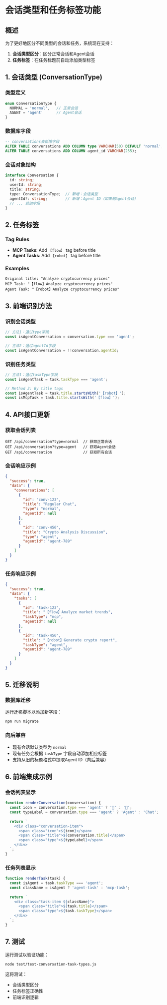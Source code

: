 # 会话类型和任务标签功能

## 概述

为了更好地区分不同类型的会话和任务，系统现在支持：

1. **会话类型区分**：区分正常会话和Agent会话
2. **任务标签**：在任务标题前自动添加类型标签

## 1. 会话类型 (ConversationType)

### 类型定义
```typescript
enum ConversationType {
  NORMAL = 'normal',   // 正常会话
  AGENT = 'agent'      // Agent会话
}
```

### 数据库字段
```sql
-- conversations表新增字段
ALTER TABLE conversations ADD COLUMN type VARCHAR(50) DEFAULT 'normal';
ALTER TABLE conversations ADD COLUMN agent_id VARCHAR(255);
```

### 会话对象结构
```typescript
interface Conversation {
  id: string;
  userId: string;
  title: string;
  type: ConversationType;  // 新增：会话类型
  agentId?: string;        // 新增：Agent ID（如果是Agent会话）
  // ... 其他字段
}
```

## 2. 任务标签

### Tag Rules
- **MCP Tasks**: Add `【flow】` tag before title
- **Agent Tasks**: Add `【robot】` tag before title

### Examples
```
Original title: "Analyze cryptocurrency prices"
MCP Task: "【flow】Analyze cryptocurrency prices"
Agent Task: "【robot】Analyze cryptocurrency prices"
```

## 3. 前端识别方法

### 识别会话类型
```javascript
// 方法1：通过type字段
const isAgentConversation = conversation.type === 'agent';

// 方法2：通过agentId字段
const isAgentConversation = !!conversation.agentId;
```

### 识别任务类型
```javascript
// 方法1：通过taskType字段
const isAgentTask = task.taskType === 'agent';

// Method 2: By title tags
const isAgentTask = task.title.startsWith('【robot】');
const isMcpTask = task.title.startsWith('【flow】');
```

## 4. API接口更新

### 获取会话列表
```
GET /api/conversation?type=normal  // 获取正常会话
GET /api/conversation?type=agent   // 获取Agent会话
GET /api/conversation              // 获取所有会话
```

### 会话响应示例
```json
{
  "success": true,
  "data": {
    "conversations": [
      {
        "id": "conv-123",
        "title": "Regular Chat",
        "type": "normal",
        "agentId": null
      },
      {
        "id": "conv-456",
        "title": "Crypto Analysis Discussion", 
        "type": "agent",
        "agentId": "agent-789"
      }
    ]
  }
}
```

### 任务响应示例
```json
{
  "success": true,
  "data": {
    "tasks": [
      {
        "id": "task-123",
        "title": "【flow】Analyze market trends",
        "taskType": "mcp",
        "agentId": null
      },
      {
        "id": "task-456", 
        "title": "【robot】Generate crypto report",
        "taskType": "agent",
        "agentId": "agent-789"
      }
    ]
  }
}
```

## 5. 迁移说明

### 数据库迁移
运行迁移脚本以添加新字段：
```bash
npm run migrate
```

### 向后兼容
- 现有会话默认类型为 `normal`
- 现有任务会根据 `taskType` 字段自动添加相应标签
- 支持从旧的标题格式中提取Agent ID（向后兼容）

## 6. 前端集成示例

### 会话列表显示
```javascript
function renderConversation(conversation) {
  const icon = conversation.type === 'agent' ? '🤖' : '💬';
  const typeLabel = conversation.type === 'agent' ? 'Agent' : 'Chat';
  
  return `
    <div class="conversation-item">
      <span class="icon">${icon}</span>
      <span class="title">${conversation.title}</span>
      <span class="type">${typeLabel}</span>
    </div>
  `;
}
```

### 任务列表显示
```javascript
function renderTask(task) {
  const isAgent = task.taskType === 'agent';
  const className = isAgent ? 'agent-task' : 'mcp-task';
  
  return `
    <div class="task-item ${className}">
      <span class="title">${task.title}</span>
      <span class="type">${task.taskType}</span>
    </div>
  `;
}
```

## 7. 测试

运行测试以验证功能：
```bash
node test/test-conversation-task-types.js
```

这将测试：
- 会话类型区分
- 任务标签正确性
- 前端识别逻辑 